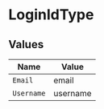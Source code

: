 # LoginIdType


## Values

| Name       | Value      |
| ---------- | ---------- |
| `Email`    | email      |
| `Username` | username   |